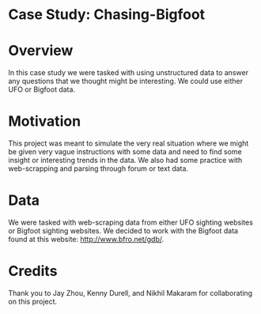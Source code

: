 # Case Study: Chasing-Bigfoot


# Overview

In this case study we were tasked with using unstructured data to answer any questions that we thought might be interesting.  We could use either UFO or Bigfoot data.


# Motivation

This project was meant to simulate the very real situation where we might be given very vague instructions with some data and need to find some insight or interesting trends in the data.  We also had some practice with web-scrapping and parsing through forum or text data.


# Data

We were tasked with web-scraping data from either UFO sighting websites or Bigfoot sighting websites.  We decided to work with the Bigfoot data found at this website: http://www.bfro.net/gdb/.


# Credits

Thank you to Jay Zhou, Kenny Durell, and Nikhil Makaram for collaborating on this project.
